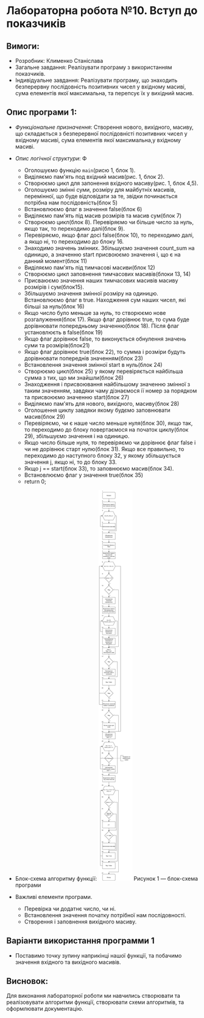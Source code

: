 ﻿# Лабораторна робота №10. Вступ до показчиків
## Вимоги:
-   Розробник: Клименко Станіслава
-   Загальне завдання: Реалізувати програму з використанням показчиків.
- Індивідуальне завдання: Реалізувати програму, що знаходить безперервну послідовність позитивних чисел у вхідному масиві, сума елементів якої максимальна, та перепсує їх у вихідний масив.

 ## Опис програми 1:

 - *Функціональне призначення*:  Створення нового, вихідного, масиву, що складається з безперервної послідовністі позитивних чисел у вхідному масиві, сума елементів якої максимальна,у вхідному масиві.

 - *Опис логічної структури*: Ф
    * Оголошуємо функцію ``main``(рисю 1, блок 1).
    * Виділяємо пам'ять под вхідний масив(рис. 1, блок 2).
    * Створюємо цикл для запонення вхідного масиву(рис. 1, блок 4,5).
    * Оголошуємо змінні суми, розміру для майбутніх масивів, перемінної, що буде відповідати за те, звідки починається потрібна нам послідовність(блок 5)
    * Встановлюємо флаг в значення false(блок 6)
    * Виділяємо пам'ять під масив розмірів та масив сум(блок 7)
    * Створюємо цикл(блок 8). Перевіряємо чи більше число за нуль, якщо так, то переходимо далі(блок 9).
    * Перевіряємо, якщо флаг досі false(блок 10), то переходимо далі, а якщо ні, то переходимо до блоку 16.
    * Знаходимо значень змінних. Збільшуємо значення count_sum на одиницю, а значенню start присвоюємо значення i, що є на данний момент(блок 11)
    * Виділяємо пам'ять під тимчасові масиви(блок 12)
    * Створюємо цикл заповнення тимчасових масивів(блоки 13, 14)
    * Присваюємо значення наших тимчасових масивів масиву розмірів і сум(блок15).
    * Збільшуємо значення змінної розміру на одиницю. Встановлюємо флаг в true. Находження сум наших чисел, які більші за нуль(блок 16)
    * Якщо число було меньше за нуль, то створюємо нове розгалуження(блок 17). Якщо флаг дорівнює true, то сума буде дорівнювати попередньому значенню(блок 18). Після флаг установлюєть в false(блок 19)
    * Якщо флаг дорівнює false, то виконується обнулення значень суми та розмірів(блок21)
    * Якщо флаг дорівнює true(блок 22), то сумма і розміри будуть дорівнювати попереднів значенням(блок 23)
    * Встановлення значення змінної start в нуль(блок 24)
    * Створюємо цикл(блок 25) у якому перевіряється найбільша сумма з тих, що ми знайшли(блок 26)
    * Знаходження і присвоювання найбільшому значенню змінної з таким значенням, завдяки чаму дізнаємося ії номер за порядком та присвоюємо значенню start(блок 27)
    * Виділяємо пам'ять для нового, вихідного, масиву(блок 28)
    * Оголошення циклу завдяки якому будємо заповнювати масив(блок 29)
    * Перевіряємо, чи є наше число меньше нуля(блок 30), якщо так, то переходимо до блоку повертаємося на початок циклу(блок 29), збільшуємо значення i на одиницю.
    * Якщо число більше нуля, то перевіряємо чи дорівнює флаг false і чи не дорівнює старт нулю(блок 31). Якщо все правильно, то переходимо до наступного блоку 32, у якому збільшується значення j, якщо ні, то до блоку 33.
    * Якщо j == start(блок 33), то заповнюємо масив(блок 34).
    * Встановлюємо флаг у значення true(блок 35)
    * return 0;
 - Блок-схема алгоритму функції:
     ![enter image description here](asses/lab11.png)
Рисунок 1 — блок-схема програми
- Важливі елементи програми.
    * Перевірка чи додатнє число, чи ні.
    * Встановлення значення початку потрібної нам послідовності.
    * Створення і заповнення вихідного масиву.

## Варіанти використання программи 1
- Поставимо точку зупину наприкінці нашої функції, та побачимо значення вхідного та вихідного масивів.

## Висновок:
Для виконання лабораторної роботи ми навчились створювати та реалізовувати алгоритми функції, створювати схеми алгоритмів, та оформлювати документацію.
